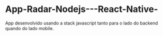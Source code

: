 # App-Radar-Nodejs---React-Native-
App desenvolvido usando a stack javascript tanto para o lado do backend quando do lado mobile.
